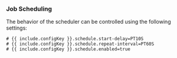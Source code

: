 ### Job Scheduling

The behavior of the scheduler can be controlled using the following settings:

```properties
# {{ include.configKey }}.schedule.start-delay=PT10S
# {{ include.configKey }}.schedule.repeat-interval=PT60S
# {{ include.configKey }}.schedule.enabled=true
```
